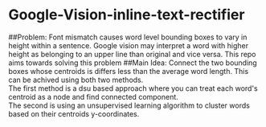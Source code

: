 # Google-Vision-inline-text-rectifier
##Problem: 
Font mismatch causes word level bounding boxes to vary in height within a sentence. Google vision may interpret a word with higher height as belonging to an upper line than original and vice versa. This repo aims towards solving this problem
##Main Idea: 
Connect the two bounding boxes whose centroids is differs less than the average word length. This can be achived using both two methods.<br>
The first method is a dsu based approach where you can treat each word's centroid as a node and find connected component.<br>
The second is using an unsupervised learning algorithm to cluster words based on their centroids y-coordinates.
